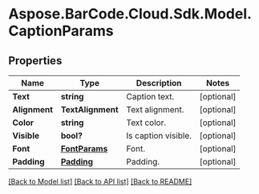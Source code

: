 # Aspose.BarCode.Cloud.Sdk.Model.CaptionParams
## Properties

Name | Type | Description | Notes
------------ | ------------- | ------------- | -------------
**Text** | **string** | Caption text.              | [optional] 
**Alignment** | **TextAlignment** | Text alignment.              | [optional] 
**Color** | **string** | Text color.              | [optional] 
**Visible** | **bool?** | Is caption visible.              | [optional] 
**Font** | [**FontParams**](FontParams.md) | Font.              | [optional] 
**Padding** | [**Padding**](Padding.md) | Padding.              | [optional] 

[[Back to Model list]](../README.md#documentation-for-models) [[Back to API list]](../README.md#documentation-for-api-endpoints) [[Back to README]](../README.md)

